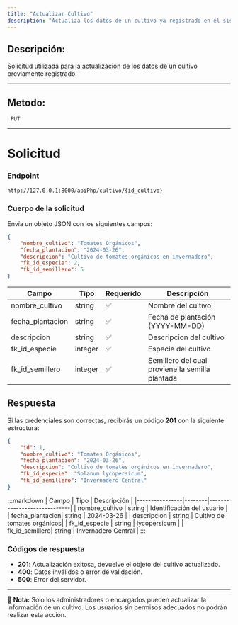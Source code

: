 ```yaml
---
title: "Actualizar Cultivo"
description: "Actualiza los datos de un cultivo ya registrado en el sistema."
---
```


## Descripción:

Solicitud utilizada para la actualización de los datos de un cultivo previamente registrado.

---

## Metodo:
```
 PUT
```
---


# **Solicitud**

### **Endpoint**
```
http://127.0.0.1:8000/apiPhp/cultivo/{id_cultivo}
```
### **Cuerpo de la solicitud**
Envía un objeto JSON con los siguientes campos:

```json
{
    "nombre_cultivo": "Tomates Orgánicos",
    "fecha_plantacion": "2024-03-26",
    "descripcion": "Cultivo de tomates orgánicos en invernadero",
    "fk_id_especie": 2,
    "fk_id_semillero": 5
}
```

| Campo           | Tipo   | Requerido | Descripción                |
|----------------|--------|-----------|-----------------------------|
| nombre_cultivo  | string | ✅       | Nombre del cultivo  |
| fecha_plantacion| string | ✅       | Fecha de plantación (YYYY-MM-DD)|
| descripcion     | string | ✅       | Descripcion del cultivo|
| fk_id_especie   | integer| ✅       | Especie del cultivo |
| fk_id_semillero | integer| ✅       | Semillero del cual proviene la semilla plantada     |


## **Respuesta**

Si las credenciales son correctas, recibirás un código **201** con la siguiente estructura:

```json
{
    "id": 1,
    "nombre_cultivo": "Tomates Orgánicos",
    "fecha_plantacion": "2024-03-26",
    "descripcion": "Cultivo de tomates orgánicos en invernadero",
    "fk_id_especie": "Solanum lycopersicum",
    "fk_id_semillero": "Invernadero Central"
}
```

:::markdown
| Campo           | Tipo   | Descripción                |
|----------------|--------|-----------------------------|
| nombre_cultivo | string | Identificación del usuario  |
| fecha_plantacion| string | 2024-03-26     |
| descripcion    | string | Cultivo de tomates orgánicos|
| fk_id_especie  | string | lycopersicum   |
| fk_id_semillero| string | Invernadero Central   |
:::


### **Códigos de respuesta**
- **201**: Actualización exitosa, devuelve el objeto del cultivo actualizado.
- **400**: Datos inválidos o error de validación.
- **500**: Error del servidor.

---

📄 **Nota:** Solo los administradores o encargados pueden actualizar la información de un cultivo. Los usuarios sin permisos adecuados no podrán realizar esta acción.
